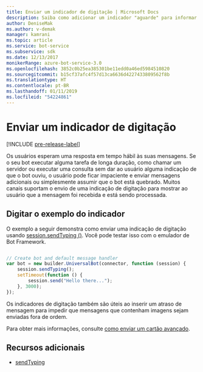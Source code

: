```yaml
---
title: Enviar um indicador de digitação | Microsoft Docs
description: Saiba como adicionar um indicador "aguarde" para informar a um usuário que um bot está processando uma solicitação usando o SDK do Bot Framework para Node.js
author: DeniseMak
ms.author: v-demak
manager: kamrani
ms.topic: article
ms.service: bot-service
ms.subservice: sdk
ms.date: 12/13/2017
monikerRange: azure-bot-service-3.0
ms.openlocfilehash: 3852c0b25ea385301be11edd0a46ed5984510820
ms.sourcegitcommit: b15cf37afc4f57d13ca6636d4227433809562f8b
ms.translationtype: HT
ms.contentlocale: pt-BR
ms.lasthandoff: 01/11/2019
ms.locfileid: "54224861"
---
```

# <a name="send-a-typing-indicator"></a>Enviar um indicador de digitação 

[!INCLUDE [pre-release-label](../includes/pre-release-label-v3.md)]

Os usuários esperam uma resposta em tempo hábil às suas mensagens. Se o seu bot executar alguma tarefa de longa duração, como chamar um servidor ou executar uma consulta sem dar ao usuário alguma indicação de que o bot ouviu, o usuário pode ficar impaciente e enviar mensagens adicionais ou simplesmente assumir que o bot está quebrado.
Muitos canais suportam o envio de uma indicação de digitação para mostrar ao usuário que a mensagem foi recebida e está sendo processada.


## <a name="typing-indicator-example"></a>Digitar o exemplo do indicador

O exemplo a seguir demonstra como enviar uma indicação de digitação usando [session.sendTyping ()][SendTyping].  Você pode testar isso com o emulador de Bot Framework.


```javascript

// Create bot and default message handler
var bot = new builder.UniversalBot(connector, function (session) {
    session.sendTyping();
    setTimeout(function () {
        session.send("Hello there...");
    }, 3000);
});
```

Os indicadores de digitação também são úteis ao inserir um atraso de mensagem para impedir que mensagens que contenham imagens sejam enviadas fora de ordem.

Para obter mais informações, consulte [como enviar um cartão avançado](bot-builder-nodejs-send-rich-cards.md).


## <a name="additional-resources"></a>Recursos adicionais

* [sendTyping][SendTyping]


[SendTyping]: https://docs.botframework.com/en-us/node/builder/chat-reference/classes/_botbuilder_d_.session#sendtyping
[IMessage]: http://docs.botframework.com/en-us/node/builder/chat-reference/interfaces/_botbuilder_d_.imessage
